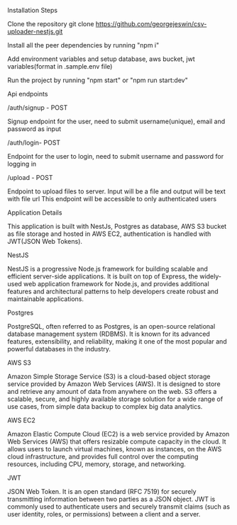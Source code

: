 Installation Steps

Clone the repository
git clone https://github.com/georgejeswin/csv-uploader-nestjs.git

Install all the peer dependencies by running "npm i"

Add environment variables and setup database, aws bucket, jwt variables(format in .sample.env file)


Run the project by running "npm start" or "npm run start:dev"

Api endpoints

/auth/signup - POST

Signup endpoint for the user, need to submit username(unique), email and password as input

/auth/login- POST

Endpoint for the user to login, need to submit username and password for logging in

/upload - POST

Endpoint to upload files to server. Input will be a file and output will be text with file url
This endpoint will be accessible to only authenticated users

Application Details

This application is built with NestJs, Postgres as database, AWS S3 bucket as file storage and hosted in AWS EC2, authentication is handled with JWT(JSON Web Tokens).

NestJS

NestJS is a progressive Node.js framework for building scalable and efficient server-side applications. It is built on top of Express, the widely-used web application framework for Node.js, and provides additional features and architectural patterns to help developers create robust and maintainable applications.

Postgres

PostgreSQL, often referred to as Postgres, is an open-source relational database management system (RDBMS). It is known for its advanced features, extensibility, and reliability, making it one of the most popular and powerful databases in the industry.

AWS S3

Amazon Simple Storage Service (S3) is a cloud-based object storage service provided by Amazon Web Services (AWS). It is designed to store and retrieve any amount of data from anywhere on the web. S3 offers a scalable, secure, and highly available storage solution for a wide range of use cases, from simple data backup to complex big data analytics.

AWS EC2

Amazon Elastic Compute Cloud (EC2) is a web service provided by Amazon Web Services (AWS) that offers resizable compute capacity in the cloud. It allows users to launch virtual machines, known as instances, on the AWS cloud infrastructure, and provides full control over the computing resources, including CPU, memory, storage, and networking.

JWT

JSON Web Token. It is an open standard (RFC 7519) for securely transmitting information between two parties as a JSON object. JWT is commonly used to authenticate users and securely transmit claims (such as user identity, roles, or permissions) between a client and a server.
